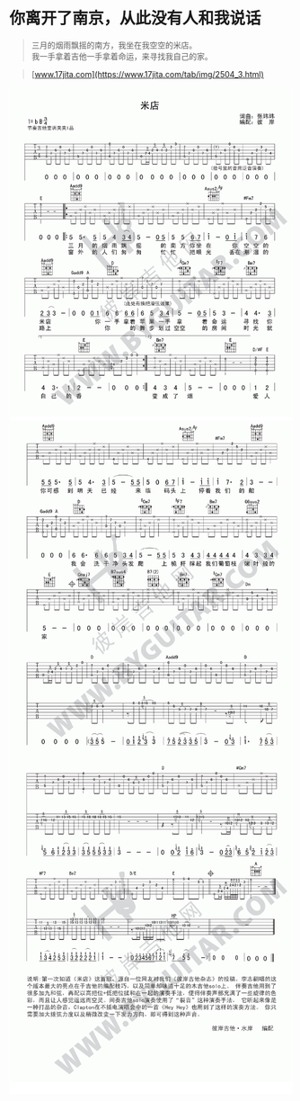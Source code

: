 # 你离开了南京，从此没有人和我说话

> 三月的烟雨飘摇的南方，我坐在我空空的米店。  
我一手拿着吉他一手拿着命运，来寻找我自己的家。

> [www.17jita.com](https://www.17jita.com/tab/img/2504_3.html)

![1](1.png)
![2](2.png)
![3](3.png)
